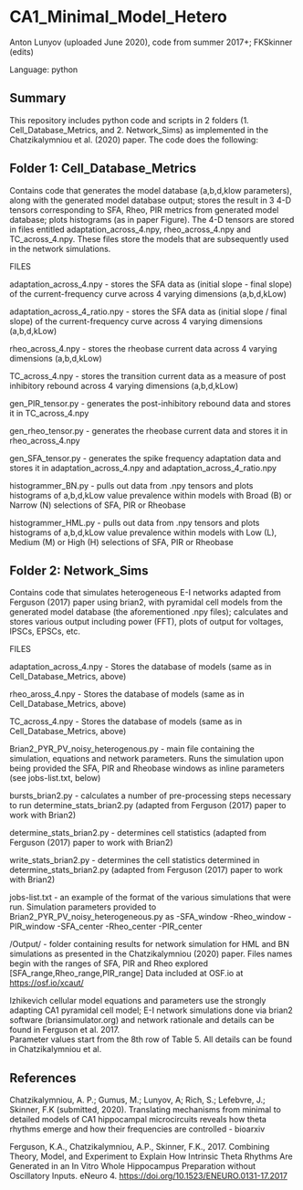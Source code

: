 # CA1_Minimal_Model_Hetero

Anton Lunyov (uploaded June 2020), code from summer 2017+;
FKSkinner (edits)

Language: python

## Summary ##

This repository includes python code and scripts in 2 folders (1. Cell_Database_Metrics, and 2. Network_Sims) as implemented in the Chatzikalymniou et al. (2020) paper.  The code does the following: 

## Folder 1: Cell_Database_Metrics

Contains code that generates the model database (a,b,d,klow parameters), along with the generated model database output; stores the result in 3 4-D tensors corresponding to SFA, Rheo, PIR metrics from generated model database; plots histograms (as in paper Figure). The 4-D tensors are stored in files entitled adaptation_across_4.npy, rheo_across_4.npy and TC_across_4.npy. These files store the models that are subsequently used in the network simulations. 
  
  FILES 
  
  adaptation_across_4.npy - stores the SFA data as (initial slope - final slope) of the current-frequency curve across 4 varying dimensions (a,b,d,kLow)
  
  adaptation_across_4_ratio.npy - stores the SFA data as (initial slope / final slope) of the current-frequency curve across 4 varying dimensions (a,b,d,kLow)
  
  rheo_across_4.npy - stores the rheobase current data across 4 varying dimensions (a,b,d,kLow)
  
  TC_across_4.npy - stores the transition current data as a measure of post inhibitory rebound across 4 varying dimensions (a,b,d,kLow)
  
  gen_PIR_tensor.py - generates the post-inhibitory rebound data and stores it in TC_across_4.npy
  
  gen_rheo_tensor.py - generates the rheobase current data and stores it in rheo_across_4.npy
  
  gen_SFA_tensor.py - generates the spike frequency adaptation data and stores it in adaptation_across_4.npy and adaptation_across_4_ratio.npy
  
  histogrammer_BN.py - pulls out data from .npy tensors and plots histograms of a,b,d,kLow value prevalence within models with Broad (B) or Narrow (N) selections of SFA, PIR or Rheobase
  
  histogrammer_HML.py - pulls out data from .npy tensors and plots histograms of a,b,d,kLow value prevalence within models with Low (L), Medium (M) or High (H) selections of SFA, PIR or Rheobase
  
## Folder 2: Network_Sims 
  Contains code that simulates heterogeneous E-I networks adapted from Ferguson (2017) paper using brian2, with pyramidal cell models from the generated model database (the aforementioned .npy files); calculates and stores various output including power (FFT), plots of output for voltages, IPSCs, EPSCs, etc. 
  
  FILES 
  
  adaptation_across_4.npy - Stores the database of models (same as in Cell_Database_Metrics, above)
  
  rheo_aross_4.npy - Stores the database of models (same as in Cell_Database_Metrics, above)
  
  TC_across_4.npy - Stores the database of models (same as in Cell_Database_Metrics, above)
  
  Brian2_PYR_PV_noisy_heterogenous.py - main file containing the simulation, equations and network parameters. Runs the simulation upon being provided the SFA, PIR and Rheobase windows as inline parameters (see jobs-list.txt, below) 
  
  bursts_brian2.py - calculates a number of pre-processing steps necessary to run determine_stats_brian2.py (adapted from Ferguson (2017) paper to work with Brian2)
  
  determine_stats_brian2.py - determines cell statistics (adapted from Ferguson (2017) paper to work with Brian2)
  
  write_stats_brian2.py - determines the cell statistics determined in determine_stats_brian2.py (adapted from Ferguson (2017) paper to work with Brian2) 
  
  jobs-list.txt - an example of the format of the various simulations that were run. Simulation parameters provided to Brian2_PYR_PV_noisy_heterogeneous.py as -SFA_window -Rheo_window -PIR_window -SFA_center -Rheo_center -PIR_center
  
  /Output/ - folder containing results for network simulation for HML and BN simulations as presented in the Chatzikalymniou (2020) paper. Files names begin with  the ranges of SFA, PIR and Rheo explored [SFA_range,Rheo_range,PIR_range] Data included at OSF.io at https://osf.io/xcaut/




Izhikevich cellular model equations and parameters use the strongly adapting CA1 pyramidal cell model; E-I network simulations done via brian2 software (briansimulator.org) and network rationale and details can be found in Ferguson et al. 2017.  
Parameter values start from the 8th row of Table 5.  All details can be found in Chatzikalymniou et al.



## References ##

Chatzikalymniou, A. P.; Gumus, M.; Lunyov, A; Rich, S.; Lefebvre, J.; Skinner, F.K (submitted, 2020). 
Translating mechanisms from minimal to detailed models of CA1 hippocampal microcircuits reveals how theta rhythms emerge and how their frequencies are controlled - bioarxiv 

Ferguson, K.A., Chatzikalymniou, A.P., Skinner, F.K., 2017. Combining Theory, Model, and Experiment to Explain How Intrinsic Theta Rhythms Are Generated in an In Vitro Whole Hippocampus Preparation without Oscillatory Inputs. eNeuro 4. https://doi.org/10.1523/ENEURO.0131-17.2017

